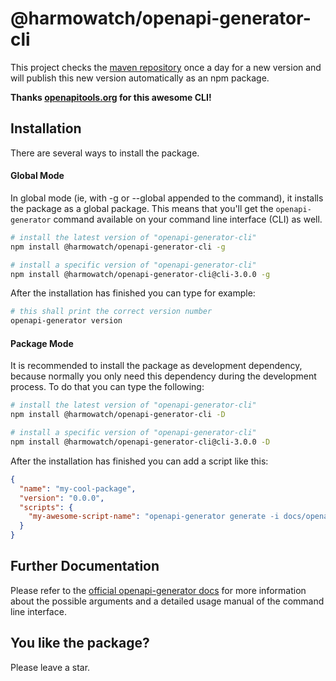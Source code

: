 # @harmowatch/openapi-generator-cli

This project checks the [maven repository](https://mvnrepository.com/artifact/org.openapitools/openapi-generator-cli) 
once a day for a new version and will publish this new version automatically as an npm package.

**Thanks [openapitools.org](https://openapitools.org) for this awesome CLI!**

## Installation

There are several ways to install the package.

#### Global Mode

In global mode (ie, with -g or --global appended to the command), it installs the package as a global package. This 
means that you'll get the `openapi-generator` command available on your command line interface (CLI) as well.

```sh
# install the latest version of "openapi-generator-cli"
npm install @harmowatch/openapi-generator-cli -g

# install a specific version of "openapi-generator-cli"
npm install @harmowatch/openapi-generator-cli@cli-3.0.0 -g
```

After the installation has finished you can type for example:

```sh
# this shall print the correct version number
openapi-generator version
```

#### Package Mode

It is recommended to install the package as development dependency, because normally you only need this dependency
during the development process. To do that you can type the following:

```sh
# install the latest version of "openapi-generator-cli"
npm install @harmowatch/openapi-generator-cli -D

# install a specific version of "openapi-generator-cli"
npm install @harmowatch/openapi-generator-cli@cli-3.0.0 -D
```

After the installation has finished you can add a script like this:

```json
{
  "name": "my-cool-package",
  "version": "0.0.0",
  "scripts": {
    "my-awesome-script-name": "openapi-generator generate -i docs/openapi.yaml -g typescript-angular -o generated-sources/openapi --additional-properties=\"ngVersion=6.1.7\"",
  }
}
```

## Further Documentation

Please refer to the [official openapi-generator docs](https://github.com/OpenAPITools/openapi-generator#3---usage) for
more information about the possible arguments and a detailed usage manual of the command line interface.

## You like the package?

Please leave a star.
